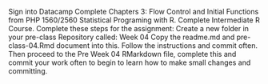 Sign into Datacamp
Complete Chapters 3: Flow Control and Initial Functions from PHP 1560/2560 Statistical Programing with R.
Complete Intermediate R Course.
Complete these steps for the assignment:
Create a new folder in your pre-class Repository called: Week 04
Copy the readme.md and pre-class-04.Rmd document into this.
Follow the instructions and commit often.
Then proceed to the Pre Week 04 RMarkdown file, complete this and commit your work often to begin to learn how to make small changes and committing.
